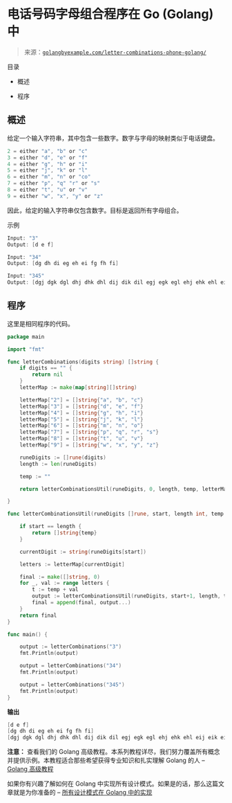 <!--yml

类别: 未分类

日期: 2024-10-13 06:47:43

-->

# 电话号码字母组合程序在 Go (Golang)中

> 来源：[`golangbyexample.com/letter-combinations-phone-golang/`](https://golangbyexample.com/letter-combinations-phone-golang/)

目录

+   概述

+   程序

## **概述**

给定一个输入字符串，其中包含一些数字。数字与字母的映射类似于电话键盘。

```go
2 = either "a", "b" or "c"
3 = either "d", "e" or "f"
4 = either "g", "h" or "i"
5 = either "j", "k" or "l"
6 = either "m", "n" or "co"
7 = either "p", "q" "r" or "s"
8 = either "t", "u" or "v"
9 = either "w", "x", "y" or "z"
```

因此，给定的输入字符串仅包含数字。目标是返回所有字母组合。

示例

```go
Input: "3"
Output: [d e f]

Input: "34"
Output: [dg dh di eg eh ei fg fh fi]

Input: "345"
Output: [dgj dgk dgl dhj dhk dhl dij dik dil egj egk egl ehj ehk ehl eij eik eil fgj fgk fgl fhj fhk fhl fij fik fil]
```

## **程序**

这里是相同程序的代码。

```go
package main

import "fmt"

func letterCombinations(digits string) []string {
	if digits == "" {
		return nil
	}
	letterMap := make(map[string][]string)

	letterMap["2"] = []string{"a", "b", "c"}
	letterMap["3"] = []string{"d", "e", "f"}
	letterMap["4"] = []string{"g", "h", "i"}
	letterMap["5"] = []string{"j", "k", "l"}
	letterMap["6"] = []string{"m", "n", "o"}
	letterMap["7"] = []string{"p", "q", "r", "s"}
	letterMap["8"] = []string{"t", "u", "v"}
	letterMap["9"] = []string{"w", "x", "y", "z"}

	runeDigits := []rune(digits)
	length := len(runeDigits)

	temp := ""

	return letterCombinationsUtil(runeDigits, 0, length, temp, letterMap)

}

func letterCombinationsUtil(runeDigits []rune, start, length int, temp string, letterMap map[string][]string) []string {

	if start == length {
		return []string{temp}
	}

	currentDigit := string(runeDigits[start])

	letters := letterMap[currentDigit]

	final := make([]string, 0)
	for _, val := range letters {
		t := temp + val
		output := letterCombinationsUtil(runeDigits, start+1, length, t, letterMap)
		final = append(final, output...)
	}
	return final
}

func main() {

	output := letterCombinations("3")
	fmt.Println(output)

	output = letterCombinations("34")
	fmt.Println(output)

	output = letterCombinations("345")
	fmt.Println(output)
}
```

**输出**

```go
[d e f]
[dg dh di eg eh ei fg fh fi]
[dgj dgk dgl dhj dhk dhl dij dik dil egj egk egl ehj ehk ehl eij eik eil fgj fgk fgl fhj fhk fhl fij fik fil]
```

**注意：** 查看我们的 Golang 高级教程。本系列教程详尽，我们努力覆盖所有概念并提供示例。本教程适合那些希望获得专业知识和扎实理解 Golang 的人 – [Golang 高级教程](https://golangbyexample.com/golang-comprehensive-tutorial/)

如果你有兴趣了解如何在 Golang 中实现所有设计模式。如果是的话，那么这篇文章就是为你准备的 – [所有设计模式在 Golang 中的实现](https://golangbyexample.com/all-design-patterns-golang/)


